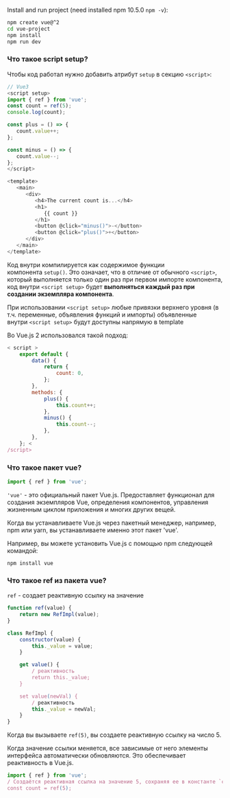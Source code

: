 Install and run project (need installed npm 10.5.0 `npm -v`):
```bash
npm create vue@^2
cd vue-project
npm install
npm run dev
```

### Что такое script setup?
Чтобы код работал нужно добавить атрибут `setup` в секцию `<script>`:
```js
// Vue3
<script setup>
import { ref } from 'vue';
const count = ref(5);
console.log(count);

const plus = () => {
   count.value++;
};

const minus = () => {
   count.value--;
};
</script>

<template>
   <main>
      <div>
         <h4>The current count is...</h4>
         <h1>
            {{ count }}
         </h1>
         <button @click="minus()">-</button>
         <button @click="plus()">+</button>
      </div>
   </main>
</template>
```
Код внутри компилируется как содержимое функции компонента `setup()`. Это означает, что в отличие от обычного `<script>`, который выполняется только один раз при первом импорте компонента, код внутри `<script setup>` будет **выполняться каждый раз при создании экземпляра компонента**.

При использовании `<script setup>` любые привязки верхнего уровня (в т.ч. переменные, объявления функций и импорты) объявленные внутри `<script setup>` будут доступны напрямую в template

Во Vue.js 2 использовался такой подход:

```js
< script >
    export default {
        data() {
            return {
                count: 0,
            };
        },
        methods: {
            plus() {
                this.count++;
            },
            minus() {
                this.count--;
            },
        },
    }; <
/script>
```
### Что такое пакет vue?

```js
import { ref } from 'vue';
```

`'vue'` - это официальный пакет Vue.js. Предоставляет функционал для создания экземпляров Vue, определения компонентов, управления жизненным циклом приложения и многих других вещей.

Когда вы устанавливаете Vue.js через пакетный менеджер, например, npm или yarn, вы устанавливаете именно этот пакет 'vue'.

Например, вы можете установить Vue.js с помощью npm следующей командой:

`npm install vue`

### Что такое ref из пакета vue?

`ref` - создает реактивную ссылку на значение
```js
function ref(value) {
    return new RefImpl(value);
}

class RefImpl {
    constructor(value) {
        this._value = value;
    }

    get value() {
        / реактивность
        return this._value;
    }

    set value(newVal) {
        / реактивность
        this._value = newVal;
    }
}
```

Когда вы вызываете `ref(5)`, вы создаете реактивную ссылку на число 5.

Когда значение ссылки меняется, все зависимые от него элементы интерфейса автоматически обновляются. Это обеспечивает реактивность в Vue.js.

```js
import { ref } from 'vue'; 
/ Создаётся реактивная ссылка на значение 5, сохраняя ее в константе `count`.
const count = ref(5);
```

